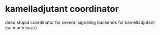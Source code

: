 # kamelladjutant coordinator

dead stupid coordinator for several signaling backends for kamelladjutant (so much buzz)
